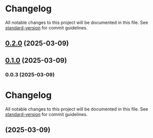 # Changelog

All notable changes to this project will be documented in this file. See [standard-version](https://github.com/conventional-changelog/standard-version) for commit guidelines.

## [0.2.0](https://github.com/artemu78/infinite-llm-dialogue/compare/v0.1.0...v0.2.0) (2025-03-09)

## [0.1.0](https://github.com/artemu78/infinite-llm-dialogue/compare/v0.0.3...v0.1.0) (2025-03-09)

### 0.0.3 (2025-03-09)

# Changelog

All notable changes to this project will be documented in this file. See [standard-version](https://github.com/conventional-changelog/standard-version) for commit guidelines.

##  (2025-03-09)
